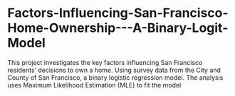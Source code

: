 # Factors-Influencing-San-Francisco-Home-Ownership---A-Binary-Logit-Model
This project investigates the key factors influencing San Francisco residents’ decisions to own a home. Using survey data from the City and County of San Francisco, a binary logistic regression model.  The analysis uses Maximum Likelihood Estimation (MLE) to fit the model
